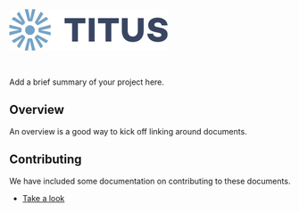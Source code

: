 &nbsp;

![Logo][logo-img]

&nbsp;

Add a brief summary of your project here.

## Overview
An overview is a good way to kick off linking around documents.


## Contributing
We have included some documentation on contributing to these documents.

- [Take a look][docs]


[logo-img]: img/Accel_Logo_Titus.svg
[docs]:contributing/
